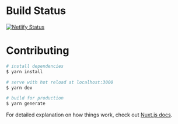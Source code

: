 # Build Status

[![Netlify Status](https://api.netlify.com/api/v1/badges/82d920af-4ce1-46d5-b75b-0368cf3c01bf/deploy-status)](https://app.netlify.com/sites/vom-website/deploys)

# Contributing

```bash
# install dependencies
$ yarn install

# serve with hot reload at localhost:3000
$ yarn dev

# build for production
$ yarn generate
```

For detailed explanation on how things work, check out [Nuxt.js docs](https://nuxtjs.org).
